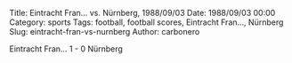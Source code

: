 Title: Eintracht Fran… vs. Nürnberg, 1988/09/03
Date: 1988/09/03 00:00
Category: sports
Tags: football, football scores, Eintracht Fran…, Nürnberg
Slug: eintracht-fran-vs-nurnberg
Author: carbonero


Eintracht Fran… 1 - 0 Nürnberg
